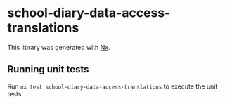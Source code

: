 # school-diary-data-access-translations

This library was generated with [Nx](https://nx.dev).

## Running unit tests

Run `nx test school-diary-data-access-translations` to execute the unit tests.

